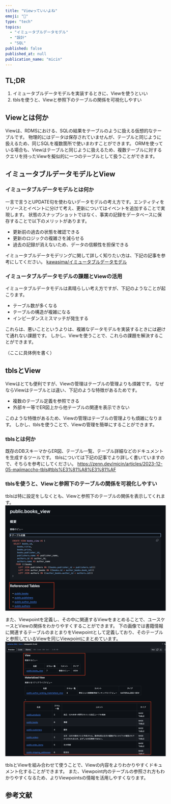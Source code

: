 ```yaml
---
title: "Viewっていいよね"
emoji: "🦍"
type: "tech"
topics:
  - "イミュータブルデータモデル"
  - "設計"
  - "SQL"
published: false
published_at: null
publication_name: "micin"
---
```


## TL;DR

1. イミュータブルデータモデルを実装するときに、Viewを使うといい
2. tblsを使うと、Viewと参照下のテーブルの関係を可視化しやすい

## Viewとは何か

Viewは、RDMSにおける、SQLの結果をテーブルのように扱える仮想的なテーブルです。
物理的にはデータは保存されていませんが、テーブルと同じように扱えるため、同じSQLを複数箇所で使いまわすことができます。
ORMを使っている場合も、Viewはテーブルと同じように扱えるため、複数テーブルに対するクエリを持ったViewを擬似的に一つのテーブルとして扱うことができます。

## イミュータブルデータモデルとView

### イミュータブルデータモデルとは何か

一言で言うとUPDATE句を使わないデータモデルの考え方です。エンティティをリソースとイベントに分けて考え、更新についてはイベントを追加することで実現します。
状態のスナップショットではなく、事実の記録をデータベースに保存することで以下のメリットがあります。

- 更新前の過去の状態を確認できる
- 更新のロジックの複雑さを減らせる
- 過去の記録が消えないため、データの信頼性を担保できる

イミュータブルデータモデリングに関して詳しく知りたい方は、下記の記事を参考にしてください。
[kawasima/イミュータブルデータモデル](https://scrapbox.io/kawasima/%E3%82%A4%E3%83%9F%E3%83%A5%E3%83%BC%E3%82%BF%E3%83%96%E3%83%AB%E3%83%87%E3%83%BC%E3%82%BF%E3%83%A2%E3%83%87%E3%83%AB)

### イミュータブルデータモデルの課題とViewの活用

イミュータブルデータモデルは素晴らしい考え方ですが、下記のようなことが起こります。

- テーブル数が多くなる
- テーブルの構造が複雑になる
- インピーダンスミスマッチが発生する

これらは、悪いことというよりは、複雑なデータモデルを実装するときには避けて通れない課題です。
しかし、Viewを使うことで、これらの課題を解決することができます。

（ここに具体例を書く）

## tblsとView

Viewはとても便利ですが、Viewの管理はテーブルの管理よりも煩雑です。
なぜならViewはテーブルとは違い、下記のような特徴があるためです。

- 複数のテーブル定義を参照できる
- 外部キー等でER図上から他テーブルの関連を表示できない

このような特徴があるため、Viewの管理はテーブルの管理よりも煩雑になります。
しかし、tblsを使うことで、Viewの管理を簡単にすることができます。

### tblsとは何か

既存のDBスキーマからER図、テーブル一覧、テーブル詳細などのドキュメントを生成するツールです。
tblsについては下記の記事でより詳しく書いていますので、そちらを参考にしてください。
https://zenn.dev/micin/articles/2023-12-05-majimaccho-tbls#tbls%E3%81%A8%E3%81%AF

### tblsを使うと、Viewと参照下のテーブルの関係を可視化しやすい

tblsは特に設定をしなくとも、Viewと参照下のテーブルの関係を表示してくれます。
![tblsのViewで参照しているテーブルが一覧になって表示されている図](/images/tbls-view.png)

また、Viewpointを定義し、その中に関連するViewをまとめることで、ユースケースとViewの関係をわかりやすくすることができます。
下の画像では書籍情報に関連するテーブルのまとまりをViewpointとして定義しており、そのテーブルと参照しているViewを同じViewpointにまとめています。
![Viewpointを定義して、Viewをまとめて表示している図](/images/tbls-view-in-viewpoint.png)


tblsとViewを組み合わせて使うことで、Viewの内容をよりわかりやすくドキュメント化することができます。
また、Viewpoint内のテーブルの参照され方もわかりやすくなるため、よりViewpointsの情報を活用しやすくなります。

## 参考文献